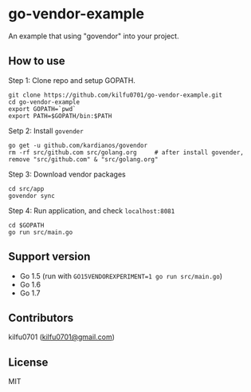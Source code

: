 # go-vendor-example
An example that using "govendor" into your project.

## How to use
  Step 1: Clone repo and setup GOPATH.
```
git clone https://github.com/kilfu0701/go-vendor-example.git
cd go-vendor-example
export GOPATH=`pwd`
export PATH=$GOPATH/bin:$PATH
```

  Setp 2: Install `govender`
```
go get -u github.com/kardianos/govendor
rm -rf src/github.com src/golang.org     # after install govender, remove "src/github.com" & "src/golang.org"
```

  Step 3: Download vendor packages
```
cd src/app
govendor sync
```

  Step 4: Run application, and check `localhost:8081`
```
cd $GOPATH
go run src/main.go
```

## Support version
  - Go 1.5 (run with `GO15VENDOREXPERIMENT=1 go run src/main.go`)
  - Go 1.6
  - Go 1.7

## Contributors
kilfu0701 (kilfu0701@gmail.com)

## License
MIT
